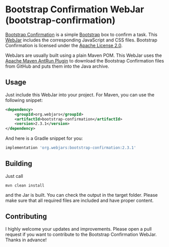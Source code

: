 # Bootstrap Confirmation WebJar (bootstrap-confirmation)

[Bootstrap Confirmation](https://bootstrap-confirmation.js.org/) is a simple [Bootstrap](https://getbootstrap.com/) box to confirm a task. This [WebJar](https://webjars.org) includes the corresponding JavaScript and CSS files. Bootstrap Confirmation is licensed under the [Apache License 2.0](https://www.apache.org/licenses/LICENSE-2.0).

WebJars are usually built using a plain Maven POM. This WebJar uses the
[Apache Maven AntRun Plugin](https://maven.apache.org/plugins/maven-antrun-plugin/) to download the Bootstrap Confirmation files from
GitHub and puts them into the Java archive.

## Usage

Just include this WebJar into your project. For Maven, you can use the following snippet:

```xml
<dependency>
    <groupId>org.webjars</groupId>
    <artifactId>bootstrap-confirmation</artifactId>
    <version>2.3.1</version>
</dependency>
```

And here is a Gradle snippet for you:

```groovy
implementation 'org.webjars:bootstrap-confirmation:2.3.1'
```

## Building

Just call

    mvn clean install

and the Jar is built. You can check the output in the target folder. Please make sure that all
required files are included and have proper content.

## Contributing

I highly welcome your updates and improvements. Please open a pull request if you want to contribute
to the Bootstrap Confirmation WebJar. Thanks in advance!
